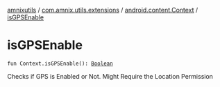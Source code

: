 [amnixutils](../../index.md) / [com.amnix.utils.extensions](../index.md) / [android.content.Context](index.md) / [isGPSEnable](./is-g-p-s-enable.md)

# isGPSEnable

`fun Context.isGPSEnable(): `[`Boolean`](https://kotlinlang.org/api/latest/jvm/stdlib/kotlin/-boolean/index.html)

Checks if GPS is Enabled or Not. Might Require the Location Permission

